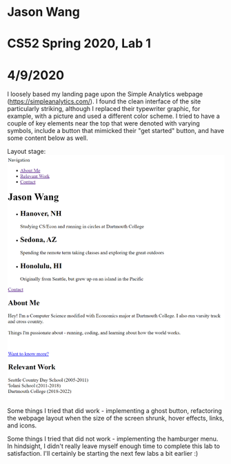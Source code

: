 # Jason Wang
# CS52 Spring 2020, Lab 1
# 4/9/2020

I loosely based my landing page upon the Simple Analytics webpage (https://simpleanalytics.com/). I found the clean interface of the site particularly striking, although I replaced their typewriter graphic, for example, with a picture and used a different color scheme. I tried to have a couple of key elements near the top that were denoted with varying symbols, include a button that mimicked their "get started" button, and have some content below as well.

Layout stage:
![Layout Stage](layout-stage.png)

Some things I tried that did work - implementing a ghost button, refactoring the webpage layout when the size of the screen shrunk, hover effects, links, and icons.

Some things I tried that did not work -  implementing the hamburger menu. In hindsight, I didn't really leave myself enough time to complete this lab to satisfaction. I'll certainly be starting the next few labs a bit earlier :)